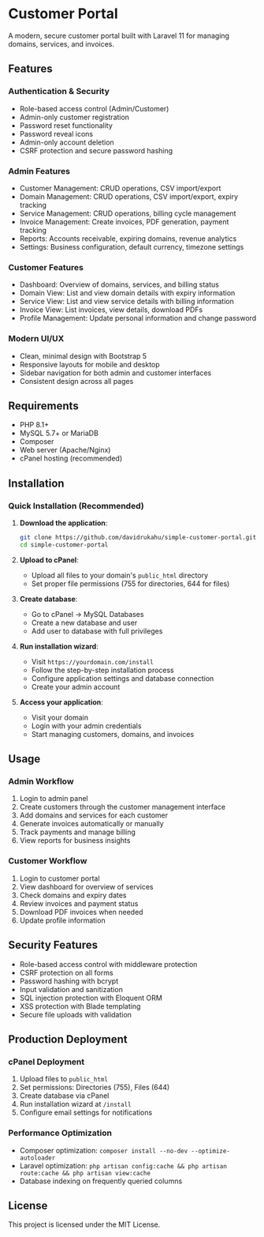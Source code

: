 # Customer Portal

A modern, secure customer portal built with Laravel 11 for managing domains, services, and invoices.

## Features

### Authentication & Security
- Role-based access control (Admin/Customer)
- Admin-only customer registration
- Password reset functionality
- Password reveal icons
- Admin-only account deletion
- CSRF protection and secure password hashing

### Admin Features
- Customer Management: CRUD operations, CSV import/export
- Domain Management: CRUD operations, CSV import/export, expiry tracking
- Service Management: CRUD operations, billing cycle management
- Invoice Management: Create invoices, PDF generation, payment tracking
- Reports: Accounts receivable, expiring domains, revenue analytics
- Settings: Business configuration, default currency, timezone settings

### Customer Features
- Dashboard: Overview of domains, services, and billing status
- Domain View: List and view domain details with expiry information
- Service View: List and view service details with billing information
- Invoice View: List invoices, view details, download PDFs
- Profile Management: Update personal information and change password

### Modern UI/UX
- Clean, minimal design with Bootstrap 5
- Responsive layouts for mobile and desktop
- Sidebar navigation for both admin and customer interfaces
- Consistent design across all pages

## Requirements

- PHP 8.1+
- MySQL 5.7+ or MariaDB
- Composer
- Web server (Apache/Nginx)
- cPanel hosting (recommended)

## Installation

### Quick Installation (Recommended)

1. **Download the application**:
   ```bash
   git clone https://github.com/davidrukahu/simple-customer-portal.git
   cd simple-customer-portal
   ```

2. **Upload to cPanel**:
   - Upload all files to your domain's `public_html` directory
   - Set proper file permissions (755 for directories, 644 for files)

3. **Create database**:
   - Go to cPanel → MySQL Databases
   - Create a new database and user
   - Add user to database with full privileges

4. **Run installation wizard**:
   - Visit `https://yourdomain.com/install`
   - Follow the step-by-step installation process
   - Configure application settings and database connection
   - Create your admin account

5. **Access your application**:
   - Visit your domain
   - Login with your admin credentials
   - Start managing customers, domains, and invoices

## Usage

### Admin Workflow
1. Login to admin panel
2. Create customers through the customer management interface
3. Add domains and services for each customer
4. Generate invoices automatically or manually
5. Track payments and manage billing
6. View reports for business insights

### Customer Workflow
1. Login to customer portal
2. View dashboard for overview of services
3. Check domains and expiry dates
4. Review invoices and payment status
5. Download PDF invoices when needed
6. Update profile information

## Security Features

- Role-based access control with middleware protection
- CSRF protection on all forms
- Password hashing with bcrypt
- Input validation and sanitization
- SQL injection protection with Eloquent ORM
- XSS protection with Blade templating
- Secure file uploads with validation

## Production Deployment

### cPanel Deployment
1. Upload files to `public_html`
2. Set permissions: Directories (755), Files (644)
3. Create database via cPanel
4. Run installation wizard at `/install`
5. Configure email settings for notifications

### Performance Optimization
- Composer optimization: `composer install --no-dev --optimize-autoloader`
- Laravel optimization: `php artisan config:cache && php artisan route:cache && php artisan view:cache`
- Database indexing on frequently queried columns

## License

This project is licensed under the MIT License.
